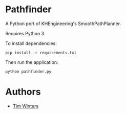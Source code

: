 # Pathfinder
A Python port of KHEngineering's SmoothPathPlanner.

Requires Python 3.

To install dependencies:

    pip install -r requirements.txt

Then run the application:

    python pathfinder.py

# Authors
* [Tim Winters](https://github.com/Twinters007)
